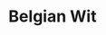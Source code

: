 ---
title: Belgian Wit
bjcp_cat: Witbier (16 A)
brew_date: May 09, 2020
type: homebrew_recipe
short_description: 
page_url: /recipes/Belgian_Wit.html
---